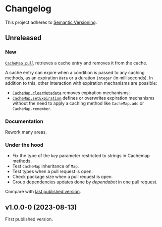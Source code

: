 # Changelog

This project adheres to [Semantic Versioning](https://semver.org/spec/v2.0.0.html).

## Unreleased

### New

[`CacheMap.pull`](./README.md#cachemappull) retrieves a cache entry and removes it from the cache.

A cache entry can expire when a condition is passed to any caching methods, as an expiration `Date` or a duration `Integer` (in milliseconds). In addition to this, other interaction with expiration mechanisms are possible:
- [`CacheMap.clearMetadata`](./README.md#cachemapclearmetadata) removes expiration mechanisms;
- [`CacheMap.setExpiration`](./README.md#cachemapsetexpiration) defines or overwrites expiration mechanisms without the need to apply a caching method like `CacheMap.add` or `CacheMap.remember`.

### Documentation

Rework many areas.

### Under the hood

- Fix the type of the _key_ parameter restricted to strings in Cachemap methods.
- Test `CacheMap` inheritance of `Map`.
- Test types when a pull request is open.
- Check package size when a pull request is open.
- Group dependencies updates done by _dependabot_ in one pull request.

Compare with [last published version](https://github.com/meduzen/cachemap/compare/v1.0.0-0...main).

## v1.0.0-0 (2023-08-13)

First published version.

